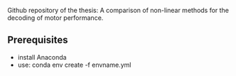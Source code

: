 Github repository of the thesis: A comparison of non-linear methods for the decoding of motor performance.

## Prerequisites
 - install Anaconda
 - use: conda env create -f envname.yml
